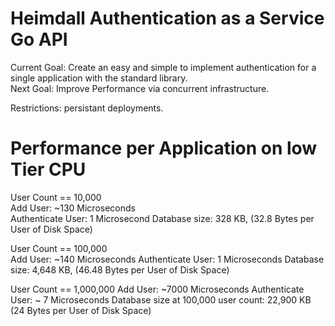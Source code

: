 # Heimdall Authentication as a Service Go API
Current Goal: Create an easy and simple to implement authentication for a single application with the standard library.  
Next Goal: Improve Performance via concurrent infrastructure.  
  
Restrictions: persistant deployments.

# Performance per Application on low Tier CPU
User Count == 10,000  
Add User: ~130 Microseconds  
Authenticate User: 1 Microsecond
Database size: 328 KB, (32.8 Bytes per User of Disk Space)  
  
  
User Count == 100,000  
Add User: ~140 Microseconds
Authenticate User: 1 Microseconds
Database size: 4,648 KB, (46.48 Bytes per User of Disk Space)
  

User Count == 1,000,000
Add User: ~7000 Microseconds 
Authenticate User: ~ 7 Microseconds
Database size at 100,000 user count: 22,900 KB (24 Bytes per User of Disk Space)